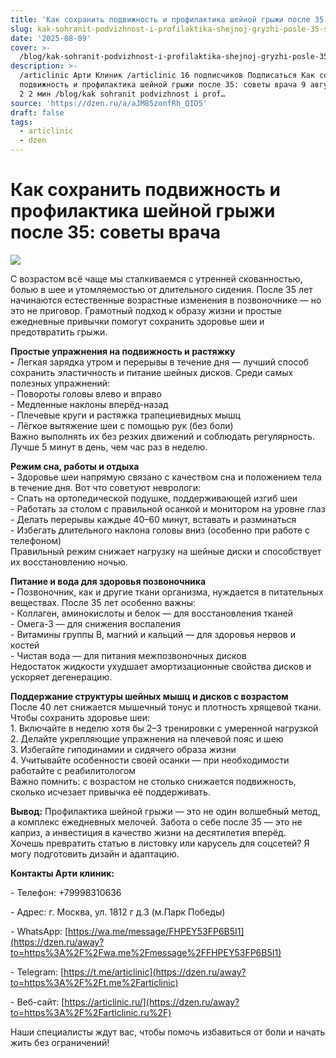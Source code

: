 ```yaml
---
title: 'Как сохранить подвижность и профилактика шейной грыжи после 35: советы врача'
slug: kak-sohranit-podvizhnost-i-profilaktika-shejnoj-gryzhi-posle-35-sovety-vracha
date: '2025-08-09'
cover: >-
  /blog/kak-sohranit-podvizhnost-i-profilaktika-shejnoj-gryzhi-posle-35-sovety-vracha/cover.jpg
description: >-
  /articlinic Арти Клиник /articlinic 16 подписчиков Подписаться Как сохранить
  подвижность и профилактика шейной грыжи после 35: советы врача 9 августа9 авг
  2 2 мин /blog/kak sohranit podvizhnost i prof…
source: 'https://dzen.ru/a/aJM85zonfRh_QID5'
draft: false
tags:
  - articlinic
  - dzen
---
```


# Как сохранить подвижность и профилактика шейной грыжи после 35: советы врача

![](/blog/kak-sohranit-podvizhnost-i-profilaktika-shejnoj-gryzhi-posle-35-sovety-vracha/img-0.jpg)

С возрастом всё чаще мы сталкиваемся с утренней скованностью, болью в шее и утомляемостью от длительного сидения. После 35 лет начинаются естественные возрастные изменения в позвоночнике — но это не приговор. Грамотный подход к образу жизни и простые ежедневные привычки помогут сохранить здоровье шеи и предотвратить грыжи.
 
**Простые упражнения на подвижность и растяжку**  
**\-** Легкая зарядка утром и перерывы в течение дня — лучший способ сохранить эластичность и питание шейных дисков. Среди самых полезных упражнений:  
\- Повороты головы влево и вправо  
\- Медленные наклоны вперёд-назад  
\- Плечевые круги и растяжка трапециевидных мышц  
\- Лёгкое вытяжение шеи с помощью рук (без боли)  
Важно выполнять их без резких движений и соблюдать регулярность. Лучше 5 минут в день, чем час раз в неделю.

  
**Режим сна, работы и отдыха**  
**\-** Здоровье шеи напрямую связано с качеством сна и положением тела в течение дня. Вот что советуют неврологи:  
\- Спать на ортопедической подушке, поддерживающей изгиб шеи  
\- Работать за столом с правильной осанкой и монитором на уровне глаз  
\- Делать перерывы каждые 40–60 минут, вставать и разминаться  
\- Избегать длительного наклона головы вниз (особенно при работе с телефоном)  
Правильный режим снижает нагрузку на шейные диски и способствует их восстановлению ночью.

  
**Питание и вода для здоровья позвоночника**  
**\-** Позвоночник, как и другие ткани организма, нуждается в питательных веществах. После 35 лет особенно важны:  
\- Коллаген, аминокислоты и белок — для восстановления тканей  
\- Омега-3 — для снижения воспаления  
\- Витамины группы B, магний и кальций — для здоровья нервов и костей  
\- Чистая вода — для питания межпозвоночных дисков  
Недостаток жидкости ухудшает амортизационные свойства дисков и ускоряет дегенерацию.

  
**Поддержание структуры шейных мышц и дисков с возрастом**  
После 40 лет снижается мышечный тонус и плотность хрящевой ткани. Чтобы сохранить здоровье шеи:  
1\. Включайте в неделю хотя бы 2–3 тренировки с умеренной нагрузкой  
2\. Делайте укрепляющие упражнения на плечевой пояс и шею  
3\. Избегайте гиподинамии и сидячего образа жизни  
4\. Учитывайте особенности своей осанки — при необходимости работайте с реабилитологом  
Важно помнить: с возрастом не столько снижается подвижность, сколько исчезает привычка её поддерживать.

  
**Вывод:** Профилактика шейной грыжи — это не один волшебный метод, а комплекс ежедневных мелочей. Забота о себе после 35 — это не каприз, а инвестиция в качество жизни на десятилетия вперёд.  
Хочешь превратить статью в листовку или карусель для соцсетей? Я могу подготовить дизайн и адаптацию.

**Контакты Арти клиник:**

\- Телефон: +79998310636

\- Адрес: г. Москва, ул. 1812 г д.3 (м.Парк Победы)

\- WhatsApp: [https://wa.me/message/FHPEY53FP6B5I1](https://dzen.ru/away?to=https%3A%2F%2Fwa.me%2Fmessage%2FFHPEY53FP6B5I1)

\- Telegram: [https://t.me/articlinic](https://dzen.ru/away?to=https%3A%2F%2Ft.me%2Farticlinic)

\- Веб-сайт: [https://articlinic.ru/](https://dzen.ru/away?to=https%3A%2F%2Farticlinic.ru%2F)

Наши специалисты ждут вас, чтобы помочь избавиться от боли и начать жить без ограничений!